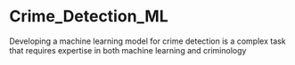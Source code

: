 # Crime_Detection_ML
Developing a machine learning model for crime detection is a complex task that requires expertise in both machine learning and criminology
